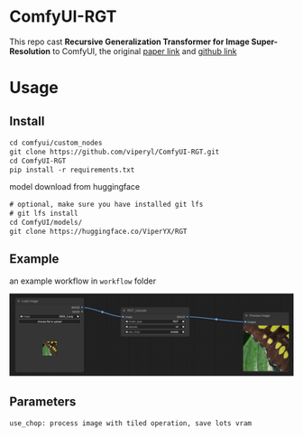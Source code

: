 # ComfyUI-RGT

This repo cast **Recursive Generalization Transformer for Image Super-Resolution** to ComfyUI, the original [paper link](https://arxiv.org/abs/2303.06373) and [github link](https://github.com/zhengchen1999/RGT)

# Usage

## Install

```
cd comfyui/custom_nodes
git clone https://github.com/viperyl/ComfyUI-RGT.git
cd ComfyUI-RGT
pip install -r requirements.txt
```

model download from huggingface

```
# optional, make sure you have installed git lfs
# git lfs install
cd ComfyUI/models/
git clone https://huggingface.co/ViperYX/RGT
```

## Example
an example workflow in `workflow` folder

![](assets/image.png)




## Parameters

```
use_chop: process image with tiled operation, save lots vram 
```


